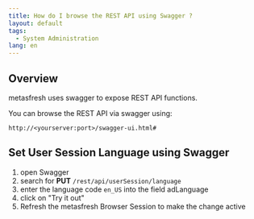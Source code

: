 ```yaml
---
title: How do I browse the REST API using Swagger ?
layout: default
tags:
  - System Administration
lang: en
---
```


## Overview

metasfresh uses swagger to expose REST API functions.

You can browse the REST API via swagger using:

`http://<yourserver:port>/swagger-ui.html#`

## Set User Session Language using Swagger

1. open Swagger
1. search for **PUT** `/rest/api/userSession/language`
1. enter the language code `en_US` into the field adLanguage
1. click on "Try it out"
1. Refresh the metasfresh Browser Session to make the change active
